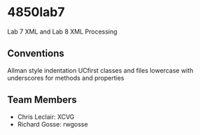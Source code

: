 # 4850lab7
Lab 7 XML and Lab 8 XML Processing

## Conventions

Allman style indentation
UCfirst classes and files
lowercase with underscores for methods and properties

## Team Members
- Chris Leclair: XCVG
- Richard Gosse: rwgosse
